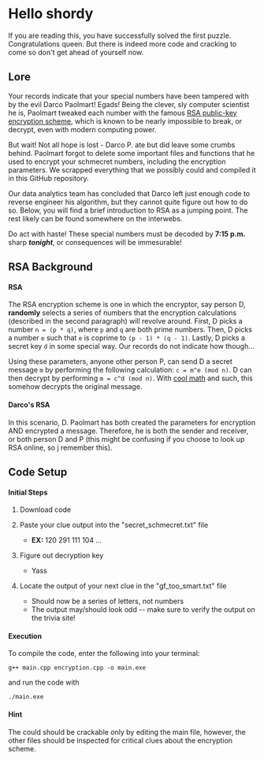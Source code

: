 # Hello shordy

If you are reading this, you have successfully solved the first puzzle. Congratulations queen. But there is indeed more code and cracking to come so don't get ahead of yourself now.

## Lore

Your records indicate that your special numbers have been tampered with by the evil Darco Paolmart! Egads! Being the clever, sly computer scientist he is, Paolmart tweaked each number with the famous [RSA public-key encryption scheme](https://en.wikipedia.org/wiki/RSA_(cryptosystem)#:~:text=In%20a%20public%2Dkey%20cryptosystem,prime%20numbers%20are%20kept%20secret), which is known to be nearly impossible to break, or decrypt, even with modern computing power.

But wait! Not all hope is lost - Darco P. ate but did leave some crumbs behind. Paolmart forgot to delete some important files and functions that he used to encrypt your schmecret numbers, including the encryption parameters. We scrapped everything that we possibly could and compiled it in this GitHub repository.

Our data analytics team has concluded that Darco left just enough code to reverse engineer his algorithm, but they cannot quite figure out how to do so. Below, you will find a brief introduction to RSA as a jumping point. The rest likely can be found somewhere on the interwebs.

Do act with haste! These special numbers must be decoded by **7:15 p.m.** sharp ___tonight___, or consequences will be immesurable!

## RSA Background

#### RSA

The RSA encryption scheme is one in which the encryptor, say person D, **randomly** selects a series of numbers that the encryption calculations (described in the second paragraph) will revolve around. First, D 
picks a number `n = (p * q)`, where `p` and `q` are both prime numbers. Then, D picks a number `e` such that `e` is coprime to `(p - 1) * (q - 1)`. Lastly, D picks a secret key `d` in some special way. Our records do not indicate how though... 

Using these parameters, anyone other person P, can send D a secret message `m` by performing the following calculation: `c = m^e (mod n)`. D can then decrypt by performing `m = c^d (mod n)`. With [cool math](https://www.coolmathgames.com/) and such, this somehow decrypts the original message.

#### Darco's RSA

In this scenario, D. Paolmart has both created the parameters for encryption AND encrypted a message. Therefore, he is both the sender and receiver, or both person D and P (this might be confusing if you choose to look up RSA online, so j remember this).

## Code Setup

#### Initial Steps
1) Download code

2) Paste your clue output into the "secret_schmecret.txt" file
    - **EX:** 120 291 111 104 ...
    
3) Figure out decryption key
    - Yass

4) Locate the output of your next clue in the "gf_too_smart.txt" file
    - Should now be a series of letters, not numbers
    - The output may/should look odd -- make sure to verify the output on the trivia site!

#### Execution

To compile the code, enter the following into your terminal:

```
g++ main.cpp encryption.cpp -o main.exe
```

and run the code with

```
./main.exe
```
#### Hint

The could should be crackable only by editing the main file, however, the other files should be inspected for critical clues about the encryption scheme.

